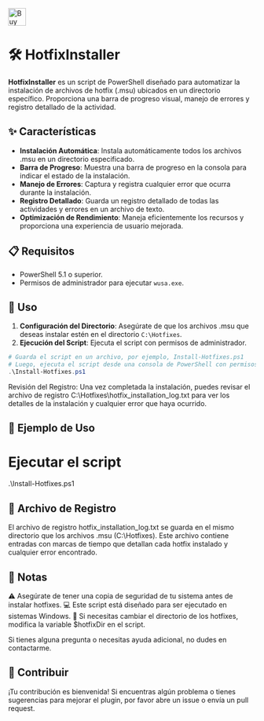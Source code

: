 <a href='https://ko-fi.com/O4O3W3IIA' target='_blank'>
  <img height='36' style='border:0px;height:36px;' src='https://storage.ko-fi.com/cdn/kofi5.png?v=6' border='0' alt='Buy Me a Coffee at ko-fi.com' />
</a>


# 🛠️ HotfixInstaller

**HotfixInstaller** es un script de PowerShell diseñado para automatizar la instalación de archivos de hotfix (.msu) ubicados en un directorio específico. Proporciona una barra de progreso visual, manejo de errores y registro detallado de la actividad.

## ✨ Características

- **Instalación Automática**: Instala automáticamente todos los archivos .msu en un directorio especificado.
- **Barra de Progreso**: Muestra una barra de progreso en la consola para indicar el estado de la instalación.
- **Manejo de Errores**: Captura y registra cualquier error que ocurra durante la instalación.
- **Registro Detallado**: Guarda un registro detallado de todas las actividades y errores en un archivo de texto.
- **Optimización de Rendimiento**: Maneja eficientemente los recursos y proporciona una experiencia de usuario mejorada.

## 📋 Requisitos

- PowerShell 5.1 o superior.
- Permisos de administrador para ejecutar `wusa.exe`.

## 🔧 Uso

1. **Configuración del Directorio**: Asegúrate de que los archivos .msu que deseas instalar estén en el directorio `C:\Hotfixes`.
2. **Ejecución del Script**: Ejecuta el script con permisos de administrador.

```powershell
# Guarda el script en un archivo, por ejemplo, Install-Hotfixes.ps1
# Luego, ejecuta el script desde una consola de PowerShell con permisos de administrador
.\Install-Hotfixes.ps1
```

Revisión del Registro: Una vez completada la instalación, puedes revisar el archivo de registro C:\Hotfixes\hotfix_installation_log.txt para ver los detalles de la instalación y cualquier error que haya ocurrido.
## 🌟 Ejemplo de Uso
# Ejecutar el script
.\Install-Hotfixes.ps1

## 📜 Archivo de Registro
El archivo de registro hotfix_installation_log.txt se guarda en el mismo directorio que los archivos .msu (C:\Hotfixes). Este archivo contiene entradas con marcas de tiempo que detallan cada hotfix instalado y cualquier error encontrado.

## 📝 Notas
⚠️ Asegúrate de tener una copia de seguridad de tu sistema antes de instalar hotfixes.
💻 Este script está diseñado para ser ejecutado en sistemas Windows.
🔄 Si necesitas cambiar el directorio de los hotfixes, modifica la variable $hotfixDir en el script.

Si tienes alguna pregunta o necesitas ayuda adicional, no dudes en contactarme.

## 🤝 **Contribuir**

¡Tu contribución es bienvenida! Si encuentras algún problema o tienes sugerencias para mejorar el plugin, por favor abre un issue o envía un pull request.
